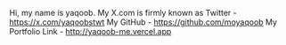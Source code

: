 Hi, my name is yaqoob.
My X.com is firmly known as Twitter - https://x.com/yaqoobstwt
My GitHub - https://github.com/moyaqoob
My Portfolio Link - http://yaqoob-me.vercel.app
